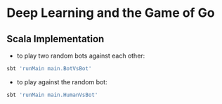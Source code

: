 # Deep Learning and the Game of Go
## Scala Implementation

- to play two random bots against each other:
```sh
sbt 'runMain main.BotVsBot'
```

- to play against the random bot:
```sh
sbt 'runMain main.HumanVsBot'
```
